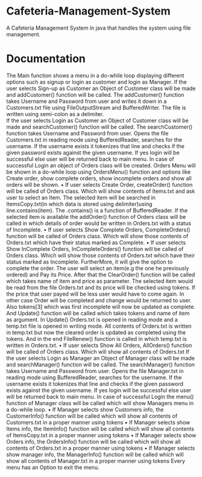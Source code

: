 # Cafeteria-Management-System
A Cafeteria Management System in java that handles the system using file management.
# Documentation
The Main function shows a menu in a do-while loop displaying different options such as signup or login as customer and login as Manager. 
If the user selects Sign-up as Customer an Object of Customer class will be made and addCustomer() function will be called. The addCustomer() function takes Username and Password from user and writes it down in a Customers.txt file using FileOutputStream and BufferedWriter. The file is written using semi-colon as a delimiter.  
If the user selects Login as Customer an Object of Customer class will be made and searchCustomer() function will be called. The searchCustomer() function takes Username and Password from user. Opens the file Customers.txt in reading mode using BufferedReader, searches for the username. If the username exists it tokenizes that line and checks if the given password exists against the given username. If yes login will be successful else user will be returned back to main menu. In case of successful Login an object of Orders class will be created. Orders Menu will be shown in a do-while loop using OrdersMenu() function and options like Create order, show complete orders, show incomplete orders and show all orders will be shown. 
•	If user selects Create Order, createOrder() function will be called of Orders class. Which will show contents of Items.txt and ask user to select an Item. The selected item will be searched in ItemsCopy.txt(in which data is stored using delimiter)using line.contains(item). The .contains() is a function of BufferedReader. If the selected item is available the addOrder() function of Orders class will be called in which details of order would be written in Orders.txt with a status of Incomplete. 
•	If user selects Show Complete Orders, CompleteOrders() function will be called of Orders class. Which will show those contents of Orders.txt which have their status marked as Complete.
•	If user selects Show InComplete Orders, InCompleteOrders() function will be called of Orders class. Which will show those contents of Orders.txt which have their status marked as Incomplete. FurtherMore, it will give the option to complete the order. The user will select an item(e.g the one he previously ordered) and Pay its Price.  After that the ClearOrder() function will be called which takes name of item and price as parameter. The selected item would be read from the file Orders.txt and its price will be checked using tokens. If the price that user payed will be less user would have to come again. In other case Order will be completed and change would be returned to user. Also tokens[3] which was first incomplete will now be updated as complete. And Update() function will be called which takes tokens and name of item as argument. In Update() Orders.txt is opened in reading mode and a temp.txt file is opened in writing mode. All contents of Orders.txt is written in temp.txt but now the cleared order is updated as completed using the tokens. And in the end FileRenew() function is called in which temp.txt is written in Orders.txt.
•	If user selects Show All Orders, AllOrders() function will be called of Orders class. Which will show all contents of Orders.txt
If the user selects Login as Manager an Object of Manager class will be made and searchManager() function will be called. The searchManager() function takes Username and Password from user. Opens the file Manager.txt in reading mode using BufferedReader, searches for the username. If the username exists it tokenizes that line and checks if the given password exists against the given username. If yes login will be successful else user will be returned back to main menu. In case of successful Login the menu() function of Manager class will be called which will show Managers menu in a do-while loop.
•	If Manager selects show Customers info, the CustomerInfo() function will be called which will show all contents of Customers.txt in a proper manner using tokens
•	If Manager selects show Items info, the ItemInfo() function will be called which will show all contents of ItemsCopy.txt in a proper manner using tokens
•	If Manager selects show Orders info, the OrdersInfo() function will be called which will show all contents of Orders.txt in a proper manner using tokens
•	If Manager selects show manager info, the ManagerInfo() function will be called which will show all contents of Manager.txt in a proper manner using tokens
Every menu has an Option to exit the menu.
